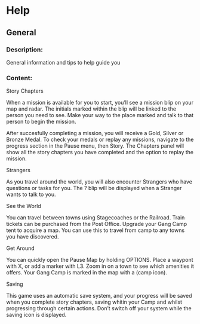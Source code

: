 # Help

## General

### Description:

General information and tips to help guide you

### Content:

Story Chapters

When a mission is available for you to start, you’ll see a mission blip on your map and radar. The initials marked within the blip will be linked to the person you need to see. Make your way to the place marked and talk to that person to begin the mission.

After succesfully completing a mission, you will receive a Gold, Silver or Bronze Medal. To check your medals or replay any missions, navigate to the progress section in the Pause menu, then Story. The Chapters panel will show all the story chapters you have completed and the option to replay the mission.

Strangers

As you travel around the world, you will also encounter Strangers who have questions or tasks for you. The ? blip will be displayed when a Stranger wants to talk to you.

See the World

You can travel between towns using Stagecoaches or the Railroad. Train tickets can be purchased from the Post Office. Upgrade your Gang Camp tent to acquire a map. You can use this to travel from camp to any towns you have discovered.

Get Around

You can quickly open the Pause Map by holding OPTIONS. Place a waypont with X, or add a marker with L3. Zoom in on a town to see which amenities it offers. Your Gang Camp is marked in the map with a (camp icon).

Saving

This game uses an automatic save system, and your progress will be saved when you complete story chapters, saving whitin your Camp and whilst progressing through certain actions. Don’t switch off your system while the saving icon is displayed.

